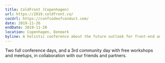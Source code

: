```yaml
---
title: ColdFront (Copenhagen)
url: https://2019.coldfront.co/
cocUrl: https://confcodeofconduct.com/
date: 2019-11-26
endDate: 2019-11-28
location: Copenhagen, Denmark
byline: A holistic conference about the future outlook for front-end and interfaces
---
```


Two full conference days, and a 3rd community day with free workshops and meetups, in collaboration with our friends and partners.